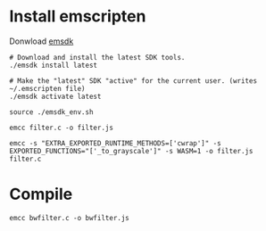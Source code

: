 # Install emscripten

Donwload [emsdk](https://github.com/emscripten-core/emsdk)

```
# Download and install the latest SDK tools.
./emsdk install latest

# Make the "latest" SDK "active" for the current user. (writes ~/.emscripten file)
./emsdk activate latest

source ./emsdk_env.sh
```

```
emcc filter.c -o filter.js
```

```
emcc -s "EXTRA_EXPORTED_RUNTIME_METHODS=['cwrap']" -s EXPORTED_FUNCTIONS="['_to_grayscale']" -s WASM=1 -o filter.js  filter.c
```

# Compile

```
emcc bwfilter.c -o bwfilter.js
```